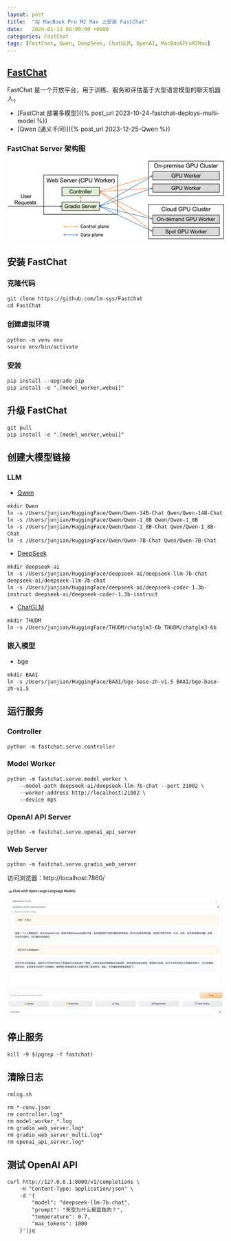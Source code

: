 ```yaml
---
layout: post
title:  "在 MacBook Pro M2 Max 上安装 FastChat"
date:   2024-01-11 08:00:00 +0800
categories: FastChat
tags: [FastChat, Qwen, DeepSeek, ChatGLM, OpenAI, MacBookProM2Max]
---
```


## [FastChat](https://github.com/lm-sys/FastChat)

FastChat 是一个开放平台，用于训练、服务和评估基于大型语言模型的聊天机器人。

- [FastChat 部署多模型]({% post_url 2023-10-24-fastchat-deploys-multi-model %})
- [Qwen (通义千问)]({% post_url 2023-12-25-Qwen %})

### FastChat Server 架构图

![](/images/2023/fastchat/fastchat-server-architecture.png)

## 安装 FastChat

### 克隆代码
```shell
git clone https://github.com/lm-sys/FastChat
cd FastChat
```

### 创建虚拟环境
```shell
python -m venv env
source env/bin/activate
```

### 安装
```shell
pip install --upgrade pip
pip install -e ".[model_worker,webui]"
```

## 升级 FastChat
```shell
git pull
pip install -e ".[model_worker,webui]"
```

## 创建大模型链接
### LLM
- [Qwen](https://github.com/QwenLM/Qwen)
```shell
mkdir Qwen
ln -s /Users/junjian/HuggingFace/Qwen/Qwen-14B-Chat Qwen/Qwen-14B-Chat
ln -s /Users/junjian/HuggingFace/Qwen/Qwen-1_8B Qwen/Qwen-1_8B
ln -s /Users/junjian/HuggingFace/Qwen/Qwen-1_8B-Chat Qwen/Qwen-1_8B-Chat
ln -s /Users/junjian/HuggingFace/Qwen/Qwen-7B-Chat Qwen/Qwen-7B-Chat
```

- [DeepSeek](https://github.com/deepseek-ai/deepseek-coder/)
```shell
mkdir deepseek-ai
ln -s /Users/junjian/HuggingFace/deepseek-ai/deepseek-llm-7b-chat deepseek-ai/deepseek-llm-7b-chat
ln -s /Users/junjian/HuggingFace/deepseek-ai/deepseek-coder-1.3b-instruct deepseek-ai/deepseek-coder-1.3b-instruct
```

- [ChatGLM](https://github.com/THUDM/ChatGLM3)
```shell
mkdir THUDM
ln -s /Users/junjian/HuggingFace/THUDM/chatglm3-6b THUDM/chatglm3-6b
```

### 嵌入模型
- bge
```shell
mkdir BAAI
ln -s /Users/junjian/HuggingFace/BAAI/bge-base-zh-v1.5 BAAI/bge-base-zh-v1.5
```

## 运行服务
### Controller
```shell
python -m fastchat.serve.controller
```

### Model Worker
```shell
python -m fastchat.serve.model_worker \
    --model-path deepseek-ai/deepseek-llm-7b-chat --port 21002 \
    --worker-address http://localhost:21002 \
    --device mps
```

### OpenAI API Server
```shell
python -m fastchat.serve.openai_api_server
```

### Web Server
```shell
python -m fastchat.serve.gradio_web_server
```

访问浏览器：http://localhost:7860/

![](/images/2024/FastChat/Web-Server.png)

## 停止服务
```shell
kill -9 $(pgrep -f fastchat)
```

## 清除日志
`rmlog.sh`
```shell
rm *-conv.json
rm controller.log*
rm model_worker_*.log
rm gradio_web_server.log*
rm gradio_web_server_multi.log*
rm openai_api_server.log*
```

## 测试 OpenAI API
```shell
curl http://127.0.0.1:8000/v1/completions \
    -H "Content-Type: application/json" \
    -d '{
        "model": "deepseek-llm-7b-chat",
        "prompt": "天空为什么是蓝色的？",
        "temperature": 0.7,
        "max_tokens": 1000
    }'|jq
```
